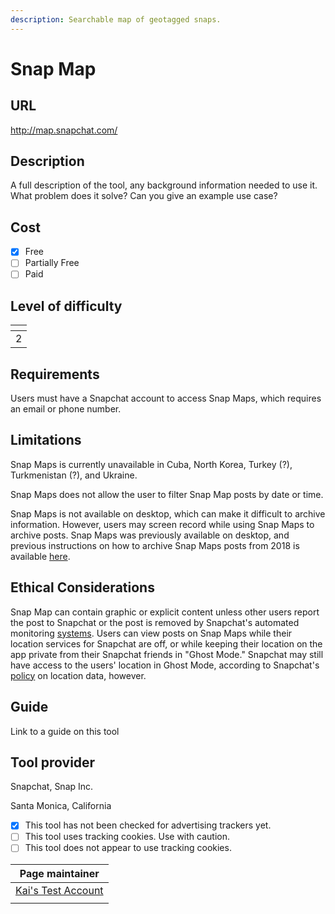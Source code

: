 ```yaml
---
description: Searchable map of geotagged snaps.
---
```


# Snap Map

## URL

http://map.snapchat.com/

## Description

A full description of the tool, any background information needed to use it. What problem does it solve? Can you give an example use case?

## Cost

* [x] Free
* [ ] Partially Free
* [ ] Paid

## Level of difficulty

<table><thead><tr><th data-type="rating" data-max="5"></th></tr></thead><tbody><tr><td>2</td></tr></tbody></table>

## Requirements

Users must have a Snapchat account to access Snap Maps, which requires an email or phone number.

## Limitations

Snap Maps is currently unavailable in Cuba, North Korea, Turkey (?), Turkmenistan (?), and Ukraine.

Snap Maps does not allow the user to filter Snap Map posts by date or time.&#x20;

Snap Maps is not available on desktop, which can make it difficult to archive information. However, users may screen record while using Snap Maps to archive posts. Snap Maps was previously available on desktop, and previous instructions on how to archive Snap Maps posts from 2018 is available [here](https://twitter.com/AricToler/status/1054805284802228224).&#x20;

## Ethical Considerations

Snap Map can contain graphic or explicit content unless other users report the post to Snapchat or the post is removed by Snapchat's automated monitoring [systems](https://help.snapchat.com/hc/en-us/articles/7012271195796-How-to-Submit-to-Snap-Map). Users can view posts on Snap Maps while their location services for Snapchat are off, or while keeping their location on the app private from their Snapchat friends in "Ghost Mode." Snapchat may still have access to the users' location in Ghost Mode, according to Snapchat's [policy](https://help.snapchat.com/hc/en-us/articles/15051407058068-How-My-AI-Uses-Location-Data) on location data, however.&#x20;

## Guide

Link to a guide on this tool

## Tool provider

Snapchat, Snap Inc.

Santa Monica, California

* [x] This tool has not been checked for advertising trackers yet.
* [ ] This tool uses tracking cookies. Use with caution.
* [ ] This tool does not appear to use tracking cookies.

<table><thead><tr><th data-type="users" data-multiple>Page maintainer</th></tr></thead><tbody><tr><td><a href="https://app.gitbook.com/u/sJIljbKbFva9PHVVmkcbA9IcbRj1">Kai's Test Account</a></td></tr><tr><td></td></tr></tbody></table>
